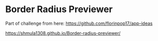 # Border Radius Previewer
 Part of challenge from here: https://github.com/florinpop17/app-ideas

https://shmula1308.github.io/Border-radius-previewer/
